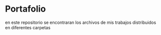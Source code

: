 # Portafolio
en este repositorio se encontraran los archivos de mis trabajos distribuidos en diferentes carpetas
